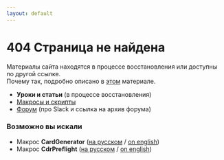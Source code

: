 ```yaml
---
layout: default
---
```


# 404 Страница не найдена

Материалы сайта находятся в процессе восстановления или доступны по другой ссылке.   
Почему так, подробно описано в [этом](/blog/wtf.html) материале.

* **Уроки и статьи** (в процессе восстановления)
* [Макросы и скрипты](/macros/)
* [Форум](/forum/) (про Slack и ссылка на архив форума)

### Возможно вы искали

* Макрос **CardGenerator** ([на русском]((/macros/cardgenerator/)) / [on english]((/en/macros/cardgenerator/)))
* Макрос **CdrPreflight** ([на русском]((/macros/cdrpreflight/)) / [on english]((/en/macros/cdrpreflight/)))
